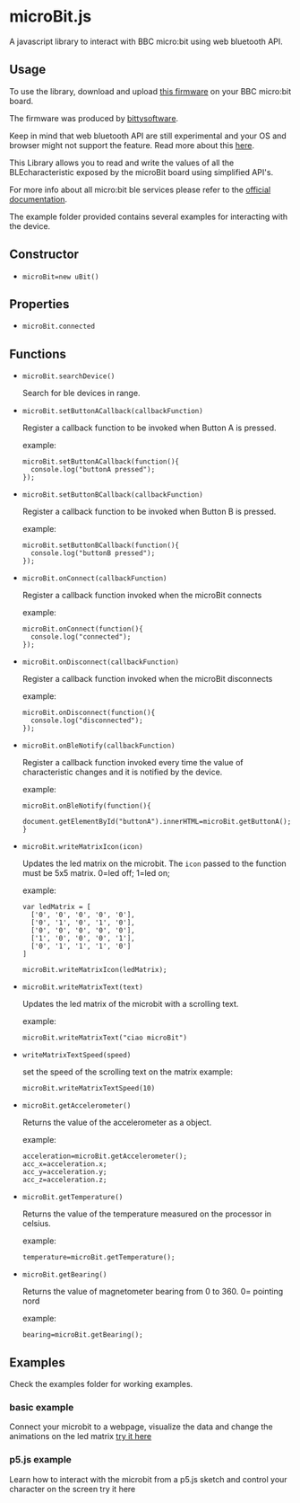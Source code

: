 # microBit.js
A javascript library to interact with BBC micro:bit using web bluetooth API.

## Usage

To use the library, download and upload [this firmware](https://drive.google.com/uc?id=0B2Ud_NaMFsQSdm1BMVMtN3F4a3c&export=download) on your BBC micro:bit board.

The firmware was produced by [bittysoftware](http://www.bittysoftware.com/downloads.html).

Keep in mind that web bluetooth API are still experimental and your OS and browser might not support the feature. Read more about this [here](https://developers.google.com/web/updates/2015/07/interact-with-ble-devices-on-the-web).

This Library allows you to read and write the values of all the BLEcharacteristic exposed by the microBit board using simplified API's.

For more info about all micro:bit ble services please refer to the [official documentation](https://lancaster-university.github.io/microbit-docs/ble/profile/).

The example folder provided contains several examples for interacting with the device.

## Constructor

- `microBit=new uBit()`

## Properties

- `microBit.connected`

## Functions


- `microBit.searchDevice()`

  Search for ble devices in range.


- `microBit.setButtonACallback(callbackFunction)`

  Register a callback function to be invoked when Button A is pressed.

  example:
  ```
  microBit.setButtonACallback(function(){
    console.log("buttonA pressed");
  });
  ```

- `microBit.setButtonBCallback(callbackFunction)`

  Register a callback function to be invoked when Button B is pressed.

  example:
  ```
  microBit.setButtonBCallback(function(){
    console.log("buttonB pressed");
  });
  ```

- `microBit.onConnect(callbackFunction)`

  Register a callback function invoked when the microBit connects

  example:
  ```
  microBit.onConnect(function(){
    console.log("connected");
  });
  ```

- `microBit.onDisconnect(callbackFunction)`

  Register a callback function invoked when the microBit disconnects

  example:
  ```
  microBit.onDisconnect(function(){
    console.log("disconnected");
  });
  ```

- `microBit.onBleNotify(callbackFunction)`

  Register a callback function invoked every time the value of characteristic changes and it is notified by the device.

  example:
  ```
  microBit.onBleNotify(function(){
    document.getElementById("buttonA").innerHTML=microBit.getButtonA();
  }
  ```

- `microBit.writeMatrixIcon(icon)`

  Updates the led matrix on the microbit.
  The `icon` passed to the function must be 5x5 matrix.
  0=led off;
  1=led on;

  example:
  ```
  var ledMatrix = [
    ['0', '0', '0', '0', '0'],
    ['0', '1', '0', '1', '0'],
    ['0', '0', '0', '0', '0'],
    ['1', '0', '0', '0', '1'],
    ['0', '1', '1', '1', '0']
  ]

  microBit.writeMatrixIcon(ledMatrix);

  ```

- `microBit.writeMatrixText(text)`

  Updates the led matrix of the microbit with a scrolling text.

  example:
  ```
  microBit.writeMatrixText("ciao microBit")
  ```

- `writeMatrixTextSpeed(speed)`

  set the speed of the scrolling text on the matrix
  example:
  ```
  microBit.writeMatrixTextSpeed(10)
  ```

- `microBit.getAccelerometer()`

  Returns the value of the accelerometer as a object.

  example:
  ```
  acceleration=microBit.getAccelerometer();
  acc_x=acceleration.x;
  acc_y=acceleration.y;
  acc_z=acceleration.z;

  ```

- `microBit.getTemperature()`

  Returns the value of the temperature measured on the processor in celsius.

  example:
  ```
  temperature=microBit.getTemperature();

  ```


- `microBit.getBearing()`

  Returns the value of magnetometer bearing from 0 to 360.
  0= pointing nord

  example:
  ```
  bearing=microBit.getBearing();

  ```

## Examples
Check the examples folder for working examples.

### basic example
Connect your microbit to a webpage, visualize the data and change the animations on the led matrix
[try it here](https://antefact.github.io/microBit.js/examples/basic/)

### p5.js example
Learn how to interact with the microbit from a p5.js sketch and control your character on the screen
try it here
